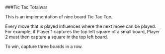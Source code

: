 ###Tic Tac Totalwar

This is an implementation of nine board Tic Tac Toe. 

Every move that is played influences where the next move can be played. 
For example, if Player 1 captures the top left square of a small board, Player 2 must then capture a square in the top left board.

To win, capture three boards in a row.
